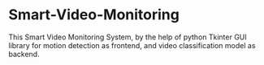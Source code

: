# Smart-Video-Monitoring
This Smart Video Monitoring System, by the help of python Tkinter GUI library for motion detection as frontend, and video classification model as backend.
